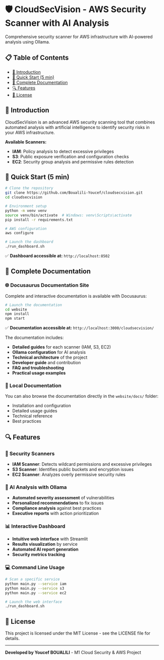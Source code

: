 # 🛡️ CloudSecVision - AWS Security Scanner with AI Analysis

Comprehensive security scanner for AWS infrastructure with AI-powered analysis using Ollama.

## 📋 Table of Contents

- [🎯 Introduction](#-introduction)
- [🚀 Quick Start (5 min)](#-quick-start-5-min)
- [📖 Complete Documentation](#-complete-documentation)
- [🔍 Features](#-features)
- [📜 License](#-license)

## 🎯 Introduction

CloudSecVision is an advanced AWS security scanning tool that combines automated analysis with artificial intelligence to identify security risks in your AWS infrastructure.

**Available Scanners:**
- **IAM**: Policy analysis to detect excessive privileges
- **S3**: Public exposure verification and configuration checks
- **EC2**: Security group analysis and permissive rules detection

## 🚀 Quick Start (5 min)

```bash
# Clone the repository
git clone https://github.com/Boualili-Youcef/cloudsecvision.git
cd cloudsecvision

# Environment setup
python -m venv venv
source venv/bin/activate  # Windows: venv\Scripts\activate
pip install -r requirements.txt

# AWS configuration
aws configure

# Launch the dashboard
./run_dashboard.sh
```

✅ **Dashboard accessible at:** `http://localhost:8502`

## 📖 Complete Documentation

### 🌐 Docusaurus Documentation Site

Complete and interactive documentation is available with Docusaurus:

```bash
# Launch the documentation
cd website
npm install
npm start
```

✅ **Documentation accessible at:** `http://localhost:3000/cloudsecvision/`

The documentation includes:
- **Detailed guides** for each scanner (IAM, S3, EC2)
- **Ollama configuration** for AI analysis
- **Technical architecture** of the project
- **Developer guide** and contribution
- **FAQ and troubleshooting**
- **Practical usage examples**

### 📁 Local Documentation

You can also browse the documentation directly in the `website/docs/` folder:
- Installation and configuration
- Detailed usage guides
- Technical reference
- Best practices

## 🔍 Features

### 🔐 Security Scanners
- **IAM Scanner**: Detects wildcard permissions and excessive privileges
- **S3 Scanner**: Identifies public buckets and encryption issues
- **EC2 Scanner**: Analyzes overly permissive security rules

### 🤖 AI Analysis with Ollama
- **Automated severity assessment** of vulnerabilities
- **Personalized recommendations** to fix issues
- **Compliance analysis** against best practices
- **Executive reports** with action prioritization

### 📊 Interactive Dashboard
- **Intuitive web interface** with Streamlit
- **Results visualization** by service
- **Automated AI report generation**
- **Security metrics tracking**

### 💻 Command Line Usage
```bash
# Scan a specific service
python main.py --service iam
python main.py --service s3  
python main.py --service ec2

# Launch the web interface
./run_dashboard.sh
```

## 📜 License

This project is licensed under the MIT License - see the LICENSE file for details.

---

**Developed by Youcef BOUALILI** - M1 Cloud Security & AWS Project

